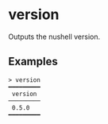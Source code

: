# version

Outputs the nushell version.

## Examples 

```shell
> version
━━━━━━━━━
 version 
─────────
 0.5.0 
━━━━━━━━━
```
